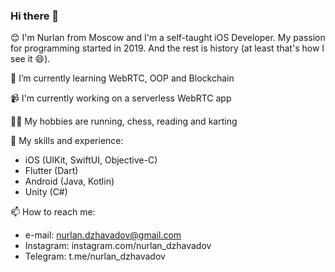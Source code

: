 ### Hi there 👋

😊 I'm Nurlan from Moscow and I'm a self-taught iOS Developer. My passion for programming started in 2019. And the rest is history (at least that's how I see it 😄).

🌱 I’m currently learning WebRTC, OOP and Blockchain

📹 I'm currently working on a serverless WebRTC app

🏃‍♂️ My hobbies are running, chess, reading and karting

🤹 My skills and experience:
- iOS (UIKit, SwiftUI, Objective-C)
- Flutter (Dart)
- Android (Java, Kotlin)
- Unity (C#)

📫 How to reach me: 
  - e-mail: nurlan.dzhavadov@gmail.com
  - Instagram: instagram.com/nurlan_dzhavadov
  - Telegram: t.me/nurlan_dzhavadov
